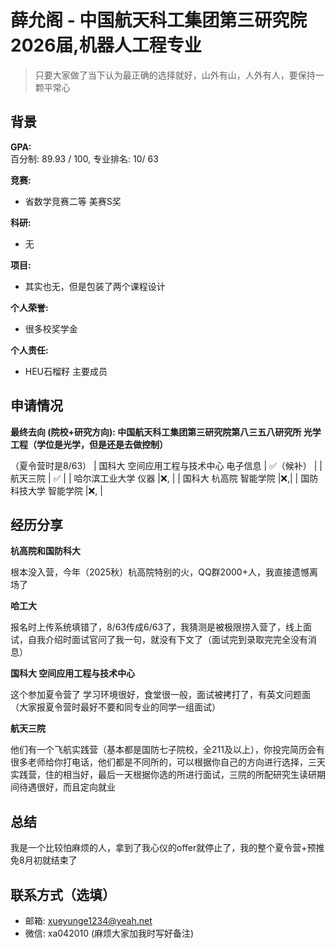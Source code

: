 # 薛允阁 - 中国航天科工集团第三研究院<br>2026届,机器人工程专业
>只要大家做了当下认为最正确的选择就好，山外有山，人外有人，要保持一颗平常心<br>

## 背景
**GPA:**<br>
百分制: 89.93 / 100, 专业排名: 10/ 63

**竞赛:**<br>
- 省数学竞赛二等 美赛S奖

**科研:**<br>
- 无

**项目:**<br>
- 其实也无，但是包装了两个课程设计

**个人荣誉:**<br>
- 很多校奖学金

**个人责任:**<br>
- HEU石榴籽 主要成员

## 申请情况

**最终去向 (院校+研究方向): 中国航天科工集团第三研究院第八三五八研究所 光学工程（学位是光学，但是还是去做控制）**

（夏令营时是8/63）
| 国科大 空间应用工程与技术中心 电子信息 | ✅（候补） |
| 航天三院 | ✅ |
| 哈尔滨工业大学 仪器 |❌, |
| 国科大 杭高院 智能学院 |❌,|
| 国防科技大学 智能学院 |❌, |

## 经历分享
**杭高院和国防科大**

根本没入营，今年（2025秋）杭高院特别的火，QQ群2000+人，我直接遗憾离场了

**哈工大**

报名时上传系统填错了，8/63传成6/63了，我猜测是被极限捞入营了，线上面试，自我介绍时面试官问了我一句，就没有下文了（面试完到录取完完全没有消息）

**国科大 空间应用工程与技术中心**

这个参加夏令营了 学习环境很好，食堂很一般，面试被拷打了，有英文问题面（大家报夏令营时最好不要和同专业的同学一组面试）

**航天三院** 

他们有一个飞航实践营（基本都是国防七子院校，全211及以上），你投完简历会有很多老师给你打电话，他们都是不同所的，可以根据你自己的方向进行选择，三天实践营，住的相当好，最后一天根据你选的所进行面试，三院的所配研究生读研期间待遇很好，而且定向就业

## 总结
我是一个比较怕麻烦的人，拿到了我心仪的offer就停止了，我的整个夏令营+预推免8月初就结束了
## 联系方式（选填）
- 邮箱: xueyunge1234@yeah.net
- 微信: xa042010 (麻烦大家加我时写好备注)

